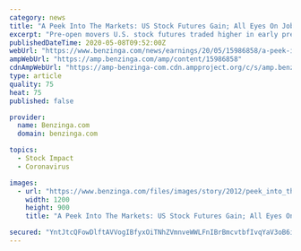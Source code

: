 ```yaml
---
category: news
title: "A Peek Into The Markets: US Stock Futures Gain; All Eyes On Jobs Report"
excerpt: "Pre-open movers U.S. stock futures traded higher in early pre-market trade, ahead of earnings from PPL Corporation (NYSE: PPL), Exelon Corporation (NYSE: EXC) and Lear"
publishedDateTime: 2020-05-08T09:52:00Z
webUrl: "https://www.benzinga.com/news/earnings/20/05/15986858/a-peek-into-the-markets-us-stock-futures-gain-all-eyes-on-jobs-report"
ampWebUrl: "https://amp.benzinga.com/amp/content/15986858"
cdnAmpWebUrl: "https://amp-benzinga-com.cdn.ampproject.org/c/s/amp.benzinga.com/amp/content/15986858"
type: article
quality: 75
heat: 75
published: false

provider:
  name: Benzinga.com
  domain: benzinga.com

topics:
  - Stock Impact
  - Coronavirus

images:
  - url: "https://www.benzinga.com/files/images/story/2012/peek_into_the_market_1568.png"
    width: 1200
    height: 900
    title: "A Peek Into The Markets: US Stock Futures Gain; All Eyes On Jobs Report"

secured: "YntJtcQFowDlftAVVogIBfyxOiTNhZVmnveWWLFnIBrBmcvtbfIvqYaV3oB6iO2BIrM/RiP59w49Ee7HbDqT3GTaE5SvPUI+rXh9KApnvLr+HR+/HDtOha6HacVq+XTC679vjfRfyLYvJPb6a7YtRMtT2wmP0GCqp5zsz0yWdfGpKL5U/BVNliIer1+2a6jb7Ku5WTHv6KmnVAMwTmiWRPIJqDy3EvUgoIbt4JWi2aQxR4Edh53DJw4B9Bi0hauH6edKcg10EDs07R2MVxS8vwfoBHHinoV/HHciU6neXNNxUmZ23VphhPUTMc82CXs0DN9rlvA+dkWZIyoX2xWfkCoAxuU+gxdg5RR1XvtpdzYHk51LpZrw5xyj9cnxoVVnyV0YGEI+n6VUVmxhhRMoh3WBQd/f6sxBhnbhv6v27iQf1MOouRCeKsywSFcBf/LujPjDlBE591yYKKUn+bQFmKUnkRMygOHfzzGCD/t6IBE=;qAsC7NC2TuOI9Pr74NHtFg=="
---
```


